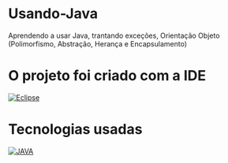 # Usando-Java 
 Aprendendo a usar Java, trantando exceções, Orientação Objeto (Polimorfismo, Abstração, Herança e Encapsulamento)

# O projeto foi criado com a IDE

[![Eclipse](https://img.shields.io/badge/Eclipse-2C2255?style=for-the-badge&logo=eclipse&logoColor=white)](https://eclipseide.org/)

# Tecnologias usadas

[![JAVA](https://img.shields.io/badge/Java-ED8B00?style=for-the-badge&logo=openjdk&logoColor=white)](https://www.java.com/pt-BR/)


